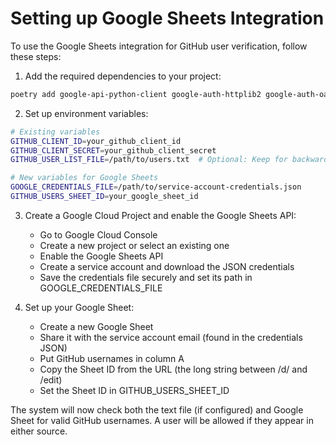 # Setting up Google Sheets Integration

To use the Google Sheets integration for GitHub user verification, follow these steps:

1. Add the required dependencies to your project:
```bash
poetry add google-api-python-client google-auth-httplib2 google-auth-oauthlib
```

2. Set up environment variables:
```bash
# Existing variables
GITHUB_CLIENT_ID=your_github_client_id
GITHUB_CLIENT_SECRET=your_github_client_secret
GITHUB_USER_LIST_FILE=/path/to/users.txt  # Optional: Keep for backwards compatibility

# New variables for Google Sheets
GOOGLE_CREDENTIALS_FILE=/path/to/service-account-credentials.json
GITHUB_USERS_SHEET_ID=your_google_sheet_id
```

3. Create a Google Cloud Project and enable the Google Sheets API:
   - Go to Google Cloud Console
   - Create a new project or select an existing one
   - Enable the Google Sheets API
   - Create a service account and download the JSON credentials
   - Save the credentials file securely and set its path in GOOGLE_CREDENTIALS_FILE

4. Set up your Google Sheet:
   - Create a new Google Sheet
   - Share it with the service account email (found in the credentials JSON)
   - Put GitHub usernames in column A
   - Copy the Sheet ID from the URL (the long string between /d/ and /edit)
   - Set the Sheet ID in GITHUB_USERS_SHEET_ID

The system will now check both the text file (if configured) and Google Sheet for valid GitHub usernames. A user will be allowed if they appear in either source.
